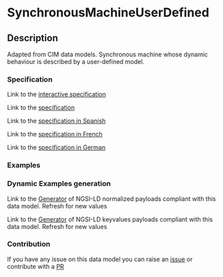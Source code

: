 # SynchronousMachineUserDefined

## Description 

Adapted from CIM data models. Synchronous machine whose dynamic behaviour is described by a user-defined model.
### Specification

Link to the [interactive specification](https://swagger.lab.fiware.org/?url=https://smart-data-models.github.io/dataModel.EnergyCIM/SynchronousMachineUserDefined/swagger.yaml)

Link to the [specification](https://smart-data-models.github.io/dataModel.EnergyCIM/SynchronousMachineUserDefined/doc/spec.md)

Link to the [specification in Spanish](https://smart-data-models.github.io/dataModel.EnergyCIM/SynchronousMachineUserDefined/doc/spec_ES.md)

Link to the [specification in French](https://smart-data-models.github.io/dataModel.EnergyCIM/SynchronousMachineUserDefined/doc/spec_FR.md)

Link to the [specification in German](https://smart-data-models.github.io/dataModel.EnergyCIM/SynchronousMachineUserDefined/doc/spec_DE.md)
### Examples
### Dynamic Examples generation

Link to the [Generator](https://smartdatamodels.org/extra/ngsi-ld_generator_v0.92.php?schemaUrl=https://raw.githubusercontent.com/smart-data-models/dataModel.EnergyCIM/master/SynchronousMachineUserDefined/schema.json&email=info@smartdatamodels.org) of NGSI-LD normalized payloads compliant with this data model. Refresh for new values

Link to the [Generator](https://smartdatamodels.org/extra/ngsi-ld_generator_keyvalues_v0.92.php?schemaUrl=https://raw.githubusercontent.com/smart-data-models/dataModel.EnergyCIM/master/SynchronousMachineUserDefined/schema.json&email=info@smartdatamodels.org) of NGSI-LD keyvalues payloads compliant with this data model. Refresh for new values
### Contribution

 If you have any issue on this data model you can raise an [issue](https://github.com/smart-data-models/dataModel.EnergyCIM/issues)  or contribute with a [PR](https://github.com/smart-data-models/dataModel.EnergyCIM/pulls)
